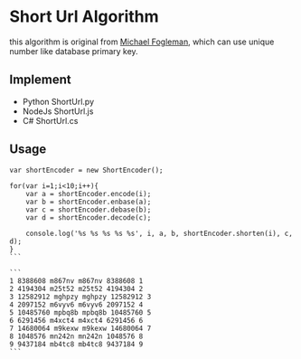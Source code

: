 Short Url Algorithm
================================

this algorithm is original from [Michael Fogleman](http://code.activestate.com/recipes/576918/), which can use unique number like database primary key.

Implement
--------------------

- Python ShortUrl.py
- NodeJs ShortUrl.js
- C#     ShortUrl.cs



Usage
----------------------

````
var shortEncoder = new ShortEncoder();

for(var i=1;i<10;i++){
	var a = shortEncoder.encode(i);
	var b = shortEncoder.enbase(a);
	var c = shortEncoder.debase(b);
	var d = shortEncoder.decode(c);

	console.log('%s %s %s %s %s', i, a, b, shortEncoder.shorten(i), c, d);
}
```

```
1 8388608 m867nv m867nv 8388608 1
2 4194304 m25t52 m25t52 4194304 2
3 12582912 mghpzy mghpzy 12582912 3
4 2097152 m6vyv6 m6vyv6 2097152 4
5 10485760 mpbq8b mpbq8b 10485760 5
6 6291456 m4xct4 m4xct4 6291456 6
7 14680064 m9kexw m9kexw 14680064 7
8 1048576 mn242n mn242n 1048576 8
9 9437184 mb4tc8 mb4tc8 9437184 9
```
